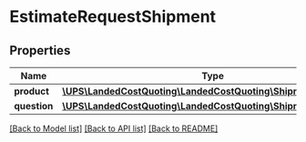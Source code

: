 # EstimateRequestShipment

## Properties
Name | Type | Description | Notes
------------ | ------------- | ------------- | -------------
**product** | [**\UPS\LandedCostQuoting\LandedCostQuoting\ShipmentProduct[]**](ShipmentProduct.md) |  | 
**question** | [**\UPS\LandedCostQuoting\LandedCostQuoting\ShipmentQuestion[]**](ShipmentQuestion.md) |  | [optional] 

[[Back to Model list]](../../README.md#documentation-for-models) [[Back to API list]](../../README.md#documentation-for-api-endpoints) [[Back to README]](../../README.md)

